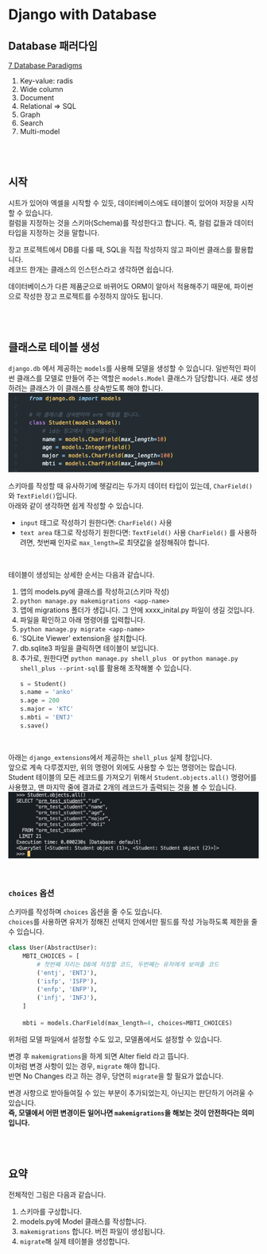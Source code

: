 # Django with Database

## Database 패러다임
[7 Database Paradigms](https://www.youtube.com/watch?v=W2Z7fbCLSTw&ab_channel=Fireship)
1. Key-value: radis
2. Wide column
3. Document
4. Relational => SQL
5. Graph
6. Search  
7. Multi-model  

<br>
<br>

## 시작
시트가 있어야 엑셀을 시작할 수 있듯, 데이터베이스에도 테이블이 있어야 저장을 시작할 수 있습니다.  
컬럼을 지정하는 것을 스키마(Schema)를 작성한다고 합니다. 즉, 컬럼 값들과 데이터 타입을 지정하는 것을 말합니다.  

장고 프로젝트에서 DB를 다룰 때, SQL을 직접 작성하지 않고 파이썬 클래스를 활용합니다.  
레코드 한개는 클래스의 인스턴스라고 생각하면 쉽습니다.  

데이터베이스가 다른 제품군으로 바뀌어도 ORM이 알아서 적용해주기 때문에, 파이썬으로 작성한 장고 프로젝트를 수정하지 않아도 됩니다.  

<br>
<br>

## 클래스로 테이블 생성
`django.db` 에서 제공하는 `models`를 사용해 모델을 생성할 수 있습니다.
일반적인 파이썬 클래스를 모델로 만들어 주는 역할은 `models.Model` 클래스가 담당합니다. 새로 생성하려는 클래스가 이 클래스를 상속받도록 해야 합니다.
![](./img/database_extends_model.png)

스키마를 작성할 때 유사하기에 헷갈리는 두가지 데이터 타입이 있는데, `CharField()`와 `TextField()`입니다.  
아래와 같이 생각하면 쉽게 작성할 수 있습니다.  
- `input` 태그로 작성하기 원한다면: `CharField()` 사용
- `text area` 태그로 작성하기 원한다면: `TextField()` 사용
`CharField()` 를 사용하려면, 첫번째 인자로 `max_length=`로 최댓값을 설정해줘야 합니다.

<br>

테이블이 생성되는 상세한 순서는 다음과 같습니다.
1. 앱의 models.py에 클래스를 작성하고(스키마 작성)
2. `python manage.py makemigrations <app-name>`
3. 앱에 migrations 폴더가 생깁니다. 그 안에 xxxx_inital.py 파일이 생길 것입니다.
4. 파일을 확인하고 아래 명령어를 입력합니다.
5. `python manage.py migrate <app-name>`
6. 'SQLite Viewer' extension을 설치합니다.
7. db.sqlite3 파일을 클릭하면 테이블이 보입니다.
8. 추가로, 원한다면 `python manage.py shell_plus ` or `python manage.py shell_plus --print-sql`를 활용해 조작해볼 수 있습니다.
      ```python
      s = Student()
      s.name = 'anko'
      s.age = 200
      s.major = 'KTC'
      s.mbti = 'ENTJ'
      s.save()
      ```
<br>

아래는 `django_extensions`에서 제공하는 `shell_plus` 실제 창입니다.  
앞으로 계속 다루겠지만, 위의 명령어 외에도 사용할 수 있는 명령어는 많습니다.  
Student 테이블의 모든 레코드를 가져오기 위해서 `Student.objects.all()` 명령어를 사용했고, 맨 마지막 줄에 결과로 2개의 레코드가 출력되는 것을 볼 수 있습니다.
![](./img/database_objectall.png)

<br>

### `choices` 옵션
스키마를 작성하며 `choices` 옵션을 줄 수도 있습니다.  
`choices`를 사용하면 유저가 정해진 선택지 안에서만 필드를 작성 가능하도록 제한을 줄 수 있습니다.  
```python
class User(AbstractUser):
    MBTI_CHOICES = [
        # 첫번째 자리는 DB에 저장할 코드, 두번째는 유저에게 보여줄 코드
        ('entj', 'ENTJ'),
        ('isfp', 'ISFP'),
        ('enfp', 'ENFP'),
        ('infj', 'INFJ'),
    ]

    mbti = models.CharField(max_length=4, choices=MBTI_CHOICES)
```
위처럼 모델 파일에서 설정할 수도 있고, 모델폼에서도 설정할 수 있습니다.  

변경 후 `makemigrations`을 하게 되면 Alter field 라고 뜹니다.  
이처럼 변경 사항이 있는 경우, `migrate` 해야 합니다.  
반면 No Changes 라고 하는 경우, 당연히 `migrate`을 할 필요가 없습니다.

변경 사항으로 받아들여질 수 있는 부분이 추가되었는지, 아닌지는 판단하기 어려울 수 있습니다.  
**즉, 모델에서 어떤 변경이든 일어나면 `makemigrations`을 해보는 것이 안전하다는 의미입니다.**

<br>
<br>

## 요약
전체적인 그림은 다음과 같습니다.
1. 스키마를 구상합니다.
2. models.py에 Model 클래스를 작성합니다.
3. `makemigrations` 합니다. 버전 파일이 생성됩니다.
4. `migrate`해 실제 테이블을 생성합니다.

<br>
